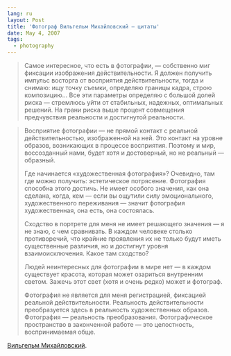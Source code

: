 ```yaml
---
lang: ru
layout: Post
title: 'Фотограф Вильгельм Михайловский — цитаты'
date: May 4, 2007
tags:
  - photography
---
```


> Самое интересное, что есть в фотографии, — собственно миг фиксации изображения действительности. Я должен получить импульс восторга от восприятия действительности, тогда и снимаю: ищу точку съемки, определяю границы кадра, строю композицию… Все эти параметры определяю с большой долей риска — стремлюсь уйти от стабильных, надежных, оптимальных решений. На грани риска выше процент совмещения предчувствия реальности и достигнутой реальности.

<!--more-->

> Восприятие фотографии — не прямой контакт с реальной действительностью, изображенной на ней. Это контакт на уровне образов, возникающих в процессе восприятия. Поэтому и мир, воссозданный нами, будет хотя и достоверный, но не реальный — образный.
>
> Где начинается «художественная фотография»? Очевидно, там где можно получить: эстетическое потрясение. Фотография способна этого достичь. Не имеет особого значения, как она сделана, когда, кем — если вы ощутили силу эмоционального, художественного переживания — значит фотография художественная, она есть, она состоялась.
>
> Сходство в портрете для меня не имеет решающего значения — я не знаю, с чем сравнивать. В каждом человеке столько противоречий, что крайние проявления их не только будут иметь существенные различия, но и достигнут уровня взаимоисключения. Какое там сходство?
>
> Людей неинтересных для фотографии в мире нет — в каждом существует красота, которая может озариться внутренним светом. Зажечь этот свет (хотя и очень редко) может и фотограф.
>
> Фотография не является для меня регистрацией, фиксацией реальной действительности. Реальность действительности преобразуется здесь в реальность художественных образов. Фотография — реальность преобразования. Фотографическое пространство в законченной работе — это целостность, воспринимаемая обще.

[Вильгельм Михайловский](http://www.photoweb.ru/prophoto/biblioteka/Photograph/Mihaylovskiy/photo.htm).
